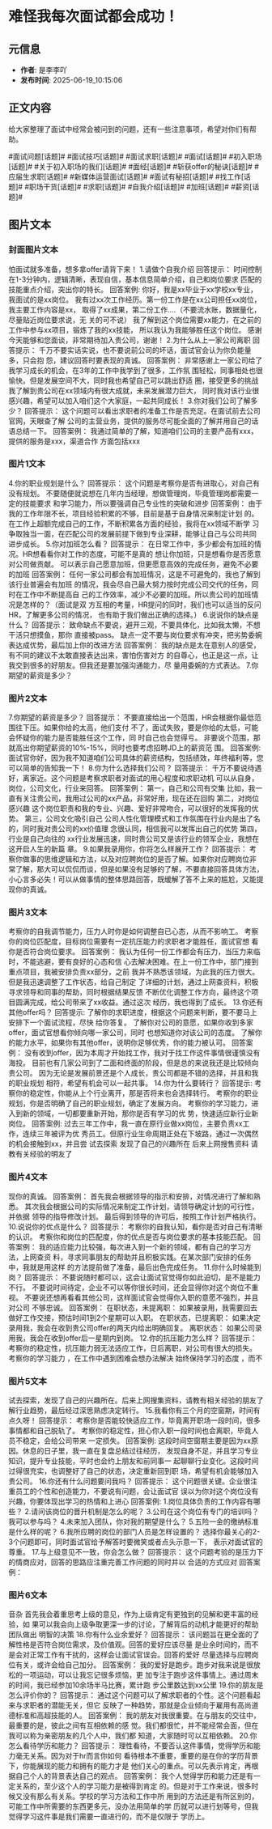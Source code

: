 # 难怪我每次面试都会成功！

## 元信息
- **作者**: 是李李吖
- **发布时间**: 2025-06-19_10:15:06

## 正文内容

给大家整理了面试中经常会被问到的问题，还有一些注意事项，希望对你们有帮助。
	
#面试问题[话题]# #面试技巧[话题]# #面试求职[话题]# #面试[话题]# #初入职场[话题]# #关于初入职场的我们[话题]# #面经[话题]# #斩获offer的秘诀[话题]# #应届生求职[话题]# #新媒体运营面试[话题]# #面试有秘招[话题]# #找工作[话题]# #职场干货[话题]# #求职[话题]# #自我介绍[话题]# #加班[话题]# #薪资[话题]#

## 图片文本

### 封面图片文本

怕面试就多准备，想多拿offer请背下来！
1.请做个自我介绍
回答提示：
时间控制在1-3分钟内，逻辑清晰，表现自信，基本信息简单介绍，自己和岗位要求
匹配的技能重点介绍，突出你的特长。
回答案例:
你好，我是xx毕业于xx学校xx专业，我面试的是xx岗位。
我有过xx次工作经历。第一份工作是在xx公司担任xx岗位，我主要工作内容是xx，
取得了xx成果，第二份工作....（不要流水账，数据量化，尽量贴近岗位要求说，无
关的可不说）
我了解到这个岗位需要xx能力，在之前的工作中参与xx项目，锻炼了我的xx技能，
所以我认为我能够胜任这个岗位。
感谢今天能够和您面谈，非常期待加入贵公司，谢谢！
2.为什么从上一家公司离职
回答提示：
千万不要实话实说，也不要说前公司的坏话，面试官会认为你负能量多，只会抱
怨，建议回答时要表现的真诚。
回答案例：
非常感谢上一家公司给了我学习成长的机会，在3年的工作中我学到了很多，工作氛
围轻松，同事相处也很愉快。但是发展空间不大，同时我也希望自己可以跳出舒适
圈，接受更多的挑战我了解到贵公司在xx领域内有很大成就，未来发展潜力巨大，
同时我对该行业很感兴趣，希望可以加入咱们这个大家庭，一起共同成长！
3.你对我们公司了解多少？
回答提示：
这个问题可以看出求职者的准备工作是否充足。在面试前去公司官网，天眼查了解
公司的主营业务，提供的服务尽可能全面的了解并用自己的话语总结一下。
回答案例：
我通过简单的了解，知道咱们公司的主要产品有xxx，提供的服务是xxx，渠道合作
方面包括xxx

### 图片1文本

4.你的职业规划是什么？
回答提示：
这个问题是考察你是否有进取心，对自己有没有规划。
不要随便就说想在几年内当经理，想做管理岗，毕竟管理岗都需要一定的技能要求
和学习能力，所以要强调自己专业性的突破和进步
回答案例：
由于我的工作年限不长，项目经验积累的不够，目前是基于自身情况来制定计划
的。在工作上超额完成自己的工作，不断积累各方面的经验，我将在xx领域不断学
习争取独当一面，在匹配公司的发展前提下做到专业深耕，能够让自己与公司共同
进步成长。
5.你对加班怎么看？
回答提示：
在日常工作中，多少都会有加班的情况。HR想看看你对工作的态度，可能不是真的
想让你加班，只是想看你是否愿意对公司做贡献。
可以表示自己愿意加班，但更愿意高效的完成任务，避免不必要的加班
回答案例：
任何一家公司都会有加班情况，这是不可避免的，我也了解到该行业普遍会有加班
的情况，我会尽自己最大努力按时完成公司交代的任务，同时在工作中不断提高自
己的工作效率，减少不必要的加班。所以贵公司的加班情况是怎样的？（面试是双
方互相的考量，HR提问的同时，我们也可以适当的反问HR，了解更多公司的情况，
也有助于我们做出正确的选择。）
6.说说你的缺点是什么？
回答提示：
致命缺点不要说，避开三观，不要具体化，比如我太懒，不想干活只想摸鱼，那你
直接被pass。
缺点一定不要与岗位要求有冲突，把劣势委婉表达成优势，最后加上你的改进方法
回答案例：
我的缺点是太在意别人的感受，有不同的建议不太敢直接表达出来，害怕伤害对方
的自尊心，也正是这一点，让我交到很多的好朋友。但我还是要加强沟通能力，尽
量用委婉的方式表达。
7.你期望的薪资是多少？

### 图片2文本

7.你期望的薪资是多少？
回答提示：
不要直接给出一个范围，HR会根据你最低范围往下压。如果你给的太高，他们支付
不了，面试失败，要是你给的太低，可能会怀疑你的能力是否能胜任这个工作，同
时自己也会觉得亏。
非要说个范围，那就高出你期望薪资的10%-15%，同时也要考虑招聘JD上的薪资范
围。
回答案例:
面试官你好，因为我不知道咱们公司具体的薪资结构，包括绩效，年终福利等，您
可以简单的告知我一下！
8.你为什么选择我们公司？
回答提示：
千万不要说待遇好，离家近。这个问题是考察求职者对面试的用心程度和求职动机
可以从自身，岗位，公司文化，行业来回答。
回答案例：
第一，自己和公司有交集
比如，我一直有关注贵公司，我用过公司的xx产品，非常好用，现在还在回购
第二，对岗位感兴趣
这个岗位职责和我的专业、兴趣、爱好非常吻合，可以很好的发挥我的优势。
第三，公司文化吸引自己
公司人性化管理模式和工作氛围在行业内是出了名的，同时我对贵公司的xx价值理
念很认同，相信我可以发挥出自己的优势
第四，行业是自己向往的
xx行业发展迅速，同时贵公司又是该行业的领军企业，我想在这开启人生的新篇
章。
9.如果我录用你，你将怎么样展开工作？
回答提示：
考察你做事的思维逻辑和方法，以及对应聘岗位的是否了解。如果你对应聘岗位非
常了解，那大可以侃侃而谈，但是如果没有足够的了解，不要直接回答具体方法，
小心言多必失！可以从做事情的整体思路回答，既缓解了答不上来的尴尬，又能提
现你的真诚。

### 图片3文本

考察你的自我调节能力，压力人时你是如何调整自已心态，从而不影响工。
考察你的岗位匹配度，目标岗位需要有一定抗压能力的求职者才能胜任，面试官想
看你是否符合岗位要求。
回答案例：
我认为任何一份工作都会有压力，当压力来临时，不能逃避，要有良好的心态和信
心去解决困难。在上一份工作中，部门接到重点项目，我被安排负责xx部分，之前
我并不熟悉该领域，为此我的压力很大。但是我迅速调整了工作状态，给自己制定
了详细的计划，通过上网查资料，积极寻求领导和同事的帮助，同时根据结果反馈
不断优化调整工作方向，最终这个项目圆满完成，给公司带来了xx收益。通过这次
经历，我也得到了成长。
13.你还有其他offer吗？
回答提示:
了解你的求职进度，根据这个问题来判断，要不要马上安排下一个面试流程，尽快
给你答复。
了解你对公司的意愿，如果你收到多家offer，面试官想看你倾向哪一家公司，同时
也想知道你对该公司的态度。
了解你的能力水平，如果你有其他offer，说明你足够优秀，你的能力被认可。
回答案例：
没有收到offer，因为本周才开始找工作，我对于找工作这件事情很谨慎没有海投。
目前也有几家公司到了二面和终面的阶段，但是总的来说我还是比较倾向贵公司。
因为无论是发展前景还是个人成长，贵公司都是不错的选择，并且和我的职业规划
相符，希望有机会可以一起共事。
14.你为什么要转行？
回答提示:
考察你的稳定性，你能从上个行业离开，那是否将来也会选择转行。
考察你的职业规划，你是否明确了自己的职业规划，确定了发展方向。
考察你的学习能力，进入到新的领域，一切都要重新开始，那你是否有学习的优
势，快速适应新行业新岗位。
回答案例:
过去三年工作中，我一直在原行业做xx岗位，主要负责xx工作，连续三年被评为优
秀员工。但原行业生命周期正处在下坡路，通过一次偶然的机会接触到xx，并且尝
试去探索
发现了自己的兴趣所在
后来上网搜售资料
请教有关经验的明友了

### 图片4文本

现你的真诚。
回答案例：
首先我会根据领导的指示和安排，对情况进行了解和熟悉。
其次我会根据公司的实际情况来制定工作计划，请领导确定计划的可行性，并依据
领导的指导修改计划。
最后得到领导的许可后，按照工作计划严格执行。
10.说说你的优点是什么？
回答提示：
考察你的自我认知，看你是否对自己有清晰的认识。
考察你和岗位的匹配度，你的优点是否与岗位要求的基本技能匹配。
回答案例：
我的适应能力比较强，每次进入到一个新的领域，都有自己的学习方法，上网查资
料，寻求同事朋友的帮助并且积极实践。在某次部门安排的任务中，我就是用这样
的方法提前做了准备，最后出色完成任务。
11.你什么时候能到岗？
回答提示：
不要说随时都可以，这会让面试官觉得你如此迫切，是不是能力不行。
不要说时间待定，企业不可以等你很长时间，还会显得你对这个岗位不重视。
不要说还想再看看其他公司，这样面试官会觉得你入职的意愿不强烈，并且对公司
不够忠诚。
回答案例：
在职状态，未提离职：
如果被录用，我需要回去做好工作交接，预估时间1到2个星期可以入职。
在职状态，已提离职：
如果决定录用我，我会在收到贵公司offer的两天内给出明确回复。
离职状态：
如果公司录用我，我会在收到offer后一星期内到岗。
12.你的抗压能力怎么样？
回答提示：
考察你的稳定性，抗压能力弱无法适应工作，日后离职，对公司有很大的损失。
考察你的学习能力
，在工作中遇到困难会想办法解决
始终保持学习的态度
，而不

### 图片5文本

试去探索，发现了自己的兴趣所在。后来上网搜集资料，请教有相关经验的朋友了
解行业趋势，最后经过深思熟虑决定转行。
15.我看你有三个月的空窗期，时间有点久呀！
回答提示：
考察你是否能较快适应工作，毕竟离开职场一段时间，很多事情都和自己脱轨了。
考察你的稳定性，担心你入职一段时间也会离职，毕竟人员不稳定，会给公司带来
一定损失。
回答案例:
这段时间空窗期主要是因为xx原因。休息的日子里，我一直在复盘总结过往经历，
发现自身不足，并且学习专业知识，提升专业技能，平时也会约上朋友和前同事一
起聊聊行业变化。这段时间过得很充实，也调整好了自己的状态，决定重新回到职
场，希望有机会能够加入贵公司。
16.你还有什么问题要问我吗？
回答提示：
这个问题很关键。企业很注重员工的个性和创造能力，不要说有问题，会让面试官
误以为你对这个岗位没有兴趣，你要体现出学习的热情和上进心
回答案例:
1.岗位具体负责的工作内容有哪些？
2.请问该岗位的晋升机制是怎么的呢？
3.公司在这个岗位有专门的培训吗？我可以参与吗？
4.未来加入团队，你对我的期望是什么？
5.五险一金的缴纳标准是什么样的呢？
6.我所应聘的岗位的部门人员是怎样设置的？
选择你最关心的2-3个问题即可，同时面试官给予解答时要微笑或者点头示意一下，
表示对面试官的尊重。
17.与上级意见不一致，你会怎么做？
回答提示：
这个问题考验的是压力下的情商应对，回答的思路应注重完善工作问题的同时并以
合适的方式应对
回答案例：

### 图片6文本

音杂
首先我会着重思考上级的意见，作为上级肯定有更独到的见解和更丰富的经验，如
果可以我会向上级争取更深一步的讨论，了解背后的动机才能更好的帮助团队做出
明智的决策
18.你有什么业余爱好？
回答提示：
该问题旨在更全面的了解性格是否符合岗位需求，及价值观。回答的爱好应该尽量
是业余时间的，而不是会对正常工作有干扰的，这样会让面试官误会。回答的爱好
尽量选择与应聘岗位有关，或许会给自己加分。
回答案例：
我的爱好是跑步。跑步对我来说是很放松的一项运动，可以让我忘记很多烦恼，更
加专注于跑步这件事情上。通过周末的时间，我已经参加10余场半马比赛，累计跑
步公里数达到xx公里
19.你的朋友是怎么评价你的？
回答提示：
通过这个问题可以了解求职者的个性。这个问题看起来与求职者的潜能无关，但它
反映了一种趋势，那就是企业倾向于雇用有高尚道德标准和高超技能的人。
回答案例：
我的朋友对我很重要。在与朋友的交往中，最重要的是，彼此之间有互相依赖的感
觉。我们都很忙，并不能经常会面，但在我可以称为亲密朋友的几个人中，我们都
知道，大家随时可以互相依赖。
20.你怎么看待学历和能力？
回答提示：
理性看待，不要否认这件事情，觉得学历和能力毫无关系。因为对于hr而言你如何
看待根本不重要，重要的是在你的学历背景下，你能展现的能力和拥有的能力才是
他们关心的重点。可以先表示肯定，再根据自己个人的背景表达自己的观点。
回答案例：
我个人觉得学历和能力还是有一定关系的，至少这个人的学习能力是被得到肯定
的。但是对于工作来说，很多时候又没有那么有关系。学校的学习方法和工作中所
用到的方法还是有所区别的，可能工作中所需要的东西更多元，没办法用简单的学
历就可以进行划等号，但我觉得学习这件事是我们需要一直进行的，而不是仅限于
学历上。
